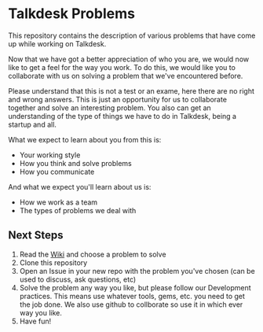 # Talkdesk Problems

This repository contains the description of various problems that have
come up while working on Talkdesk.

Now that we have got a better appreciation of who you are, we would now like to get
a feel for the way you work. To do this, we would like you to collaborate with us on
solving a problem that we've encountered before.

Please understand that this is not a test or an exame, here there are no right and wrong
answers. This is just an opportunity for us to collaborate together and solve an interesting
problem. You also can get an understanding of the type of things we have to do in Talkdesk,
being a startup and all.

What we expect to learn about you from this is:

* Your working style
* How you think and solve problems
* How you communicate

And what we expect you'll learn about us is:

* How we work as a team
* The types of problems we deal with


## Next Steps

1. Read the [Wiki](https://github.com/Talkdesk/talkdesk_problems/wiki) and choose a problem to solve
2. Clone this repository
3. Open an Issue in your new repo with the problem you've chosen (can be used to discuss, ask questions, etc)
4. Solve the problem any way you like, but please follow our Development practices.
   This means use whatever tools, gems, etc. you need to get the job done. We also use github to collborate
   so use it in which ever way you like.
5. Have fun!

